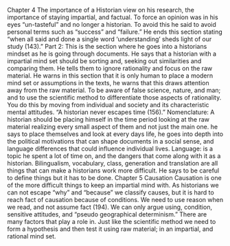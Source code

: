 Chapter 4
The importance of a Historian view on his research, the importance of staying impartial, and factual. To force an opinion was in his eyes “un-tasteful” and no longer a historian. To avoid this he said to avoid personal terms such as “success” and “failure.” He ends this section stating “when all said and done a single word ‘understanding’ sheds light of our study (143).” 
Part 2: This is the section where he goes into a historians mindset as he is going through documents. He says that a historian with a impartial mind set should be sorting and, seeking out similarities and comparing them. He tells them to ignore rationality and focus on the raw material. He warns in this section that it is only human to place a modern mind set or assumptions in the texts, he warns that this draws attention away from the raw material. To be aware of false science, nature, and man; and to use the scientific method to differentiate those aspects of rationality. You do this by moving from individual and society and its characteristic mental attitudes. “A historian never escapes time (156).”
Nomenclature: A historian should be placing himself in the time period looking at the raw material realizing every small aspect of them and not just the main one. he says to place themselves and look at every days life, he goes into depth into the political motivations that can shape documents in a social sense, and language differences that could influence individual lives. 
Language: is a topic he spent a lot of time on, and the dangers that come along with it as a historian. Bilingualism, vocabulary, class, generation and translation are all things that can make a historians work more difficult. He says to be careful to define things but it has to be done. 
Chapter 5 Causation
Causation is one of the more difficult things to keep an impartial mind with. As historians we can not escape “why” and “because” we classify causes, but it is hard to reach fact of causation because of conditions. We need to use reason when we read, and not assume fact (194). We can only argue using, condition, sensitive attitudes, and “pseudo geographical determinism.” There are many factors that play a role in. Just like the scientific method we need to form a hypothesis and then test it using raw material; in an impartial, and rational mind set.   
